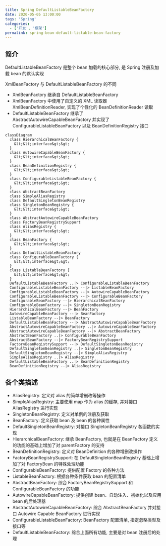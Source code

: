 ```yaml
---
title: Spring DefaultListableBeanFactory
date: 2020-05-05 13:00:00
tags: 'Spring'
categories:
  - ['开发', '框架']
permalink: spring-bean-default-listable-bean-factory
---
```


## 简介

DefaultListableBeanFactory 是整个 bean 加载的核心部分, 是 Spring 注册及加载 bean 的默认实现

XmlBeanFactory 与 DefaultListableBeanFactory 的不同

- XmlBeanFactory 继承自 DefaultListableBeanFactory
- XmlBeanFactory 中使用了自定义的 XML 读取器 XmlBeanDefinitionReader, 实现了个性化的 BeanDefinitionReader 读取
- DefaultListableBeanFactory 继承了 AbstractAutowireCapableBeanFactory 并实现了 ConfigurableListableBeanFactory 以及 BeanDefinitionRegistry 接口

```mermaid
classDiagram
  class HierarchicalBeanFactory {
    &lt;&lt;interface&gt;&gt;
  }
  class AutowireCapableBeanFactory {
    &lt;&lt;interface&gt;&gt;
  }
  class BeanDefinitionRegistry {
    &lt;&lt;interface&gt;&gt;
  }
  class ConfigurableListableBeanFactory {
    &lt;&lt;interface&gt;&gt;
  }
  class AbstractBeanFactory
  class SimpleAliasRegistry
  class DefaultSingletonBeanRegistry
  class SingletonBeanRegistry {
    &lt;&lt;interface&gt;&gt;
  }
  class AbstractAutowireCapableBeanFactory
  class FactoryBeanRegistrySupport
  class AliasRegistry {
    &lt;&lt;interface&gt;&gt;
  }
  class BeanFactory {
    &lt;&lt;interface&gt;&gt;
  }
  class DefaultListableBeanFactory
  class ConfigurableBeanFactory {
    &lt;&lt;interface&gt;&gt;
  }
  class ListableBeanFactory {
    &lt;&lt;interface&gt;&gt;
  }
  DefaultListableBeanFactory ..|> ConfigurableListableBeanFactory
  ConfigurableListableBeanFactory --|> ListableBeanFactory
  ConfigurableListableBeanFactory --|> AutowireCapableBeanFactory
  ConfigurableListableBeanFactory --|> ConfigurableBeanFactory
  ConfigurableBeanFactory --|> HierarchicalBeanFactory
  ConfigurableBeanFactory --|> SingletonBeanRegistry
  HierarchicalBeanFactory --|> BeanFactory
  AutowireCapableBeanFactory --|> BeanFactory
  ListableBeanFactory --|> BeanFactory
  DefaultListableBeanFactory --|> AbstractAutowireCapableBeanFactory
  AbstractAutowireCapableBeanFactory ..|> AutowireCapableBeanFactory
  AbstractAutowireCapableBeanFactory --|> AbstractBeanFactory
  AbstractBeanFactory ..|> ConfigurableBeanFactory
  AbstractBeanFactory --|> FactoryBeanRegistrySupport
  FactoryBeanRegistrySupport --|> DefaultSingletonBeanRegistry
  DefaultSingletonBeanRegistry ..|> SingletonBeanRegistry
  DefaultSingletonBeanRegistry --|> SimpleAliasRegistry
  SimpleAliasRegistry ..|> AliasRegistry
  DefaultListableBeanFactory ..|> BeanDefinitionRegistry
  BeanDefinitionRegistry --|> AliasRegistry
```

## 各个类描述

- AliasRegistry: 定义对 alias 的简单增删改等操作
- SimpleAliasRegistry: 主要使用 map 作为 alias 的缓存, 并对接口 AliasRegistry 进行实现
- SingletonBeanRegistry: 定义对单例的注册及获取
- BeanFactory: 定义获取 bean 及 bean 的各种属性
- DefaultSingletonBeanRegistry: 对接口 SingletonBeanRegistry 各函数的实现
- HierarchicalBeanFactory: 继承 BeanFactory, 也就是在 BeanFactory 定义的功能的基础上增加了对 parentFactory 的支持
- BeanDefinitionRegistry: 定义对 BeanDefinition 的各种增删改操作
- FactoryBeanRegistrySupport: 在 DefaultSingletonBeanRegistry 基础上增加了对 FactoryBean 的特殊处理功能
- ConfigurableBeanFactory: 提供配置 Factory 的各种方法
- ListableBeanFactory: 根据各种条件获取 bean 的配置清单
- AbstractBeanFactory: 综合 FactoryBeanRegistrySupport 和 ConfigurableBeanFactory 的功能
- AutowireCapableBeanFactory: 提供创建 bean、自动注入、初始化以及应用 bean 的后处理器
- AbstractAutowireCapableBeanFactory: 综合 AbstractBeanFactory 并对接口 Autowire Capable BeanFactory 进行实现
- ConfigurableListableBeanFactory: BeanFactory 配置清单, 指定忽略类型及接口等
- DefaultListableBeanFactory: 综合上面所有功能, 主要是对 bean 注册后的处理
